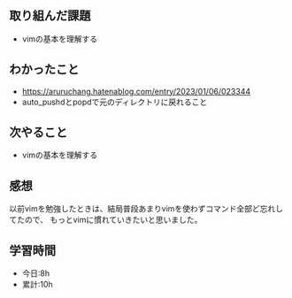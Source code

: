 ## 取り組んだ課題
- vimの基本を理解する

## わかったこと
- https://aruruchang.hatenablog.com/entry/2023/01/06/023344
- auto_pushdとpopdで元のディレクトリに戻れること

## 次やること
- vimの基本を理解する

## 感想
以前vimを勉強したときは、結局普段あまりvimを使わずコマンド全部ど忘れしてたので、
もっとvimに慣れていきたいと思いました。

## 学習時間
- 今日:8h
- 累計:10h
